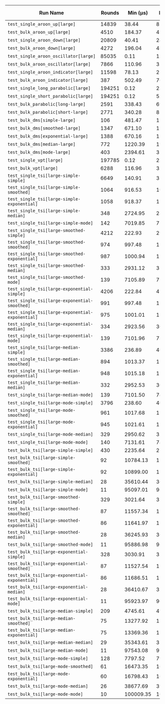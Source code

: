 | Run Name | Rounds | Min (µs) | Max (µs) | Mean (µs) | Median (µs) | Stddev (µs) | Ops/sec |
|----|----|----|----|----|----|----|----|
| `test_single_aroon_up[large]` | 14839 | 38.44 | 87.67 | 38.96 | 38.76 | 2.23 | 2.57e+04 |
| `test_bulk_aroon_up[large]` | 4510 | 184.37 | 430.23 | 186.17 | 184.91 | 7.21 | 5.37e+03 |
| `test_single_aroon_down[large]` | 20809 | 40.41 | 248.00 | 40.95 | 40.69 | 2.99 | 2.44e+04 |
| `test_bulk_aroon_down[large]` | 4272 | 196.04 | 487.71 | 198.27 | 197.06 | 7.67 | 5.04e+03 |
| `test_single_aroon_oscillator[large]` | 85035 | 0.11 | 1.70 | 0.11 | 0.11 | 0.01 | 8.80e+06 |
| `test_bulk_aroon_oscillator[large]` | 7866 | 110.96 | 357.93 | 113.65 | 113.08 | 5.61 | 8.80e+03 |
| `test_single_aroon_indicator[large]` | 11598 | 78.13 | 215.50 | 79.19 | 78.54 | 4.64 | 1.26e+04 |
| `test_bulk_aroon_indicator[large]` | 387 | 502.49 | 763.70 | 536.70 | 508.14 | 47.19 | 1.86e+03 |
| `test_single_long_parabolic[large]` | 194251 | 0.12 | 2.56 | 0.13 | 0.13 | 0.02 | 7.84e+06 |
| `test_single_short_parabolic[large]` | 194251 | 0.12 | 5.76 | 0.13 | 0.13 | 0.03 | 7.75e+06 |
| `test_bulk_parabolic[long-large]` | 2591 | 338.43 | 699.57 | 344.41 | 341.84 | 12.85 | 2.90e+03 |
| `test_bulk_parabolic[short-large]` | 2771 | 340.28 | 833.66 | 347.81 | 342.64 | 21.10 | 2.88e+03 |
| `test_bulk_dms[simple-large]` | 106 | 481.47 | 1374.71 | 541.15 | 487.58 | 158.03 | 1.85e+03 |
| `test_bulk_dms[smoothed-large]` | 1347 | 671.10 | 1340.22 | 685.50 | 674.64 | 48.43 | 1.46e+03 |
| `test_bulk_dms[exponential-large]` | 1388 | 670.16 | 1343.02 | 682.75 | 674.36 | 43.38 | 1.46e+03 |
| `test_bulk_dms[median-large]` | 772 | 1220.39 | 1977.57 | 1240.25 | 1229.93 | 41.40 | 8.06e+02 |
| `test_bulk_dms[mode-large]` | 403 | 2394.61 | 3151.40 | 2424.95 | 2408.45 | 53.86 | 4.12e+02 |
| `test_single_vpt[large]` | 197785 | 0.12 | 2.36 | 0.13 | 0.13 | 0.02 | 7.81e+06 |
| `test_bulk_vpt[large]` | 6288 | 116.96 | 321.36 | 118.75 | 117.87 | 6.00 | 8.42e+03 |
| `test_single_tsi[large-simple-simple]` | 6649 | 140.91 | 357.69 | 142.20 | 141.39 | 5.50 | 7.03e+03 |
| `test_single_tsi[large-simple-smoothed]` | 1064 | 916.53 | 1012.02 | 924.42 | 920.37 | 11.54 | 1.08e+03 |
| `test_single_tsi[large-simple-exponential]` | 1058 | 918.37 | 1126.70 | 928.77 | 924.83 | 13.19 | 1.08e+03 |
| `test_single_tsi[large-simple-median]` | 348 | 2724.95 | 2851.52 | 2749.85 | 2741.35 | 20.41 | 3.64e+02 |
| `test_single_tsi[large-simple-mode]` | 142 | 7019.85 | 7282.04 | 7059.82 | 7064.77 | 29.61 | 1.42e+02 |
| `test_single_tsi[large-smoothed-simple]` | 4212 | 222.93 | 295.95 | 225.13 | 223.95 | 5.75 | 4.44e+03 |
| `test_single_tsi[large-smoothed-smoothed]` | 974 | 997.48 | 1134.63 | 1007.50 | 1003.32 | 11.91 | 9.93e+02 |
| `test_single_tsi[large-smoothed-exponential]` | 987 | 1000.94 | 1106.46 | 1012.30 | 1007.70 | 12.40 | 9.88e+02 |
| `test_single_tsi[large-smoothed-median]` | 333 | 2931.12 | 3129.57 | 2956.15 | 2944.25 | 25.62 | 3.38e+02 |
| `test_single_tsi[large-smoothed-mode]` | 139 | 7105.89 | 7328.08 | 7145.85 | 7149.94 | 29.14 | 1.40e+02 |
| `test_single_tsi[large-exponential-simple]` | 4206 | 222.84 | 427.71 | 225.03 | 223.80 | 6.70 | 4.44e+03 |
| `test_single_tsi[large-exponential-smoothed]` | 991 | 997.48 | 1216.22 | 1007.93 | 1003.18 | 14.43 | 9.92e+02 |
| `test_single_tsi[large-exponential-exponential]` | 975 | 1001.01 | 1129.74 | 1012.27 | 1007.79 | 12.99 | 9.88e+02 |
| `test_single_tsi[large-exponential-median]` | 334 | 2923.56 | 3076.95 | 2950.08 | 2940.14 | 22.85 | 3.39e+02 |
| `test_single_tsi[large-exponential-mode]` | 139 | 7101.96 | 7312.43 | 7142.63 | 7147.11 | 27.98 | 1.40e+02 |
| `test_single_tsi[large-median-simple]` | 3386 | 236.89 | 460.40 | 239.63 | 237.84 | 8.32 | 4.17e+03 |
| `test_single_tsi[large-median-smoothed]` | 894 | 1013.37 | 1117.74 | 1023.19 | 1018.16 | 13.71 | 9.77e+02 |
| `test_single_tsi[large-median-exponential]` | 948 | 1015.18 | 1268.18 | 1027.77 | 1022.63 | 16.05 | 9.73e+02 |
| `test_single_tsi[large-median-median]` | 332 | 2952.53 | 3097.88 | 2980.82 | 2972.78 | 20.99 | 3.35e+02 |
| `test_single_tsi[large-median-mode]` | 139 | 7101.50 | 7408.72 | 7145.56 | 7147.05 | 36.83 | 1.40e+02 |
| `test_single_tsi[large-mode-simple]` | 3796 | 238.60 | 404.19 | 260.43 | 260.10 | 7.91 | 3.84e+03 |
| `test_single_tsi[large-mode-smoothed]` | 961 | 1017.68 | 1286.93 | 1042.73 | 1038.79 | 15.41 | 9.59e+02 |
| `test_single_tsi[large-mode-exponential]` | 945 | 1021.61 | 1164.06 | 1048.39 | 1044.42 | 13.78 | 9.54e+02 |
| `test_single_tsi[large-mode-median]` | 329 | 2950.62 | 3327.09 | 2988.05 | 2978.84 | 29.01 | 3.35e+02 |
| `test_single_tsi[large-mode-mode]` | 140 | 7131.61 | 7439.39 | 7183.38 | 7186.46 | 32.61 | 1.39e+02 |
| `test_bulk_tsi[large-simple-simple]` | 430 | 2235.64 | 2547.61 | 2251.27 | 2242.19 | 24.20 | 4.44e+02 |
| `test_bulk_tsi[large-simple-smoothed]` | 92 | 10784.13 | 11030.44 | 10825.54 | 10821.34 | 32.89 | 9.24e+01 |
| `test_bulk_tsi[large-simple-exponential]` | 92 | 10899.00 | 11134.48 | 10926.57 | 10917.13 | 31.32 | 9.15e+01 |
| `test_bulk_tsi[large-simple-median]` | 28 | 35610.44 | 36201.43 | 35756.86 | 35709.99 | 125.33 | 2.80e+01 |
| `test_bulk_tsi[large-simple-mode]` | 11 | 95097.01 | 96275.36 | 95418.25 | 95178.38 | 405.93 | 1.05e+01 |
| `test_bulk_tsi[large-smoothed-simple]` | 329 | 3021.64 | 3239.83 | 3027.89 | 3025.34 | 14.95 | 3.30e+02 |
| `test_bulk_tsi[large-smoothed-smoothed]` | 87 | 11557.34 | 12117.25 | 11594.80 | 11595.01 | 60.94 | 8.62e+01 |
| `test_bulk_tsi[large-smoothed-exponential]` | 86 | 11641.97 | 11998.77 | 11664.88 | 11656.53 | 40.16 | 8.57e+01 |
| `test_bulk_tsi[large-smoothed-median]` | 28 | 36245.93 | 36534.73 | 36420.91 | 36457.68 | 96.18 | 2.75e+01 |
| `test_bulk_tsi[large-smoothed-mode]` | 11 | 95886.98 | 96313.76 | 96003.19 | 95914.01 | 162.24 | 1.04e+01 |
| `test_bulk_tsi[large-exponential-simple]` | 328 | 3030.91 | 3100.92 | 3038.78 | 3037.43 | 7.53 | 3.29e+02 |
| `test_bulk_tsi[large-exponential-smoothed]` | 87 | 11527.54 | 11646.62 | 11567.91 | 11567.19 | 20.11 | 8.64e+01 |
| `test_bulk_tsi[large-exponential-exponential]` | 86 | 11686.51 | 12555.07 | 11718.19 | 11699.69 | 92.97 | 8.53e+01 |
| `test_bulk_tsi[large-exponential-median]` | 28 | 36410.67 | 37133.18 | 36641.81 | 36645.52 | 159.45 | 2.73e+01 |
| `test_bulk_tsi[large-exponential-mode]` | 11 | 95923.97 | 96277.96 | 95984.07 | 95951.27 | 101.03 | 1.04e+01 |
| `test_bulk_tsi[large-median-simple]` | 209 | 4745.61 | 4958.81 | 4867.32 | 4874.50 | 27.43 | 2.05e+02 |
| `test_bulk_tsi[large-median-smoothed]` | 75 | 13277.92 | 13429.79 | 13296.46 | 13290.42 | 24.88 | 7.52e+01 |
| `test_bulk_tsi[large-median-exponential]` | 75 | 13369.36 | 13542.09 | 13407.63 | 13410.29 | 29.45 | 7.46e+01 |
| `test_bulk_tsi[large-median-median]` | 29 | 35343.61 | 35673.97 | 35461.62 | 35443.56 | 80.73 | 2.82e+01 |
| `test_bulk_tsi[large-median-mode]` | 11 | 97543.08 | 97946.27 | 97679.40 | 97657.82 | 100.65 | 1.02e+01 |
| `test_bulk_tsi[large-mode-simple]` | 128 | 7797.52 | 7911.06 | 7810.17 | 7807.26 | 14.21 | 1.28e+02 |
| `test_bulk_tsi[large-mode-smoothed]` | 61 | 16473.35 | 16618.52 | 16518.38 | 16515.02 | 23.84 | 6.05e+01 |
| `test_bulk_tsi[large-mode-exponential]` | 60 | 16798.43 | 16974.86 | 16835.05 | 16838.06 | 28.90 | 5.94e+01 |
| `test_bulk_tsi[large-mode-median]` | 26 | 38677.69 | 39258.76 | 38877.74 | 38894.82 | 163.95 | 2.57e+01 |
| `test_bulk_tsi[large-mode-mode]` | 10 | 100009.35 | 100487.67 | 100170.17 | 100101.91 | 167.42 | 9.98e+00 |
